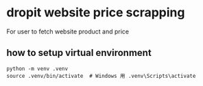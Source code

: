 # dropit website price scrapping
For user to fetch website product and price



## how to setup virtual environment

```
python -m venv .venv
source .venv/bin/activate  # Windows 用 .venv\Scripts\activate
```